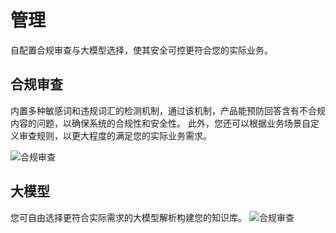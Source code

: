 # 管理

自配置合规审查与大模型选择，使其安全可控更符合您的实际业务。


## 合规审查
内置多种敏感词和违规词汇的检测机制，通过该机制，产品能预防回答含有不合规内容的问题，以确保系统的合规性和安全性。
此外，您还可以根据业务场景自定义审查规则，以更大程度的满足您的实际业务需求。

![合规审查](https://docimages.blob.core.chinacloudapi.cn/images/Console/KB/manage1.png)


## 大模型
您可自由选择更符合实际需求的大模型解析构建您的知识库。
![合规审查](https://docimages.blob.core.chinacloudapi.cn/images/Console/KB/manage2.png)

